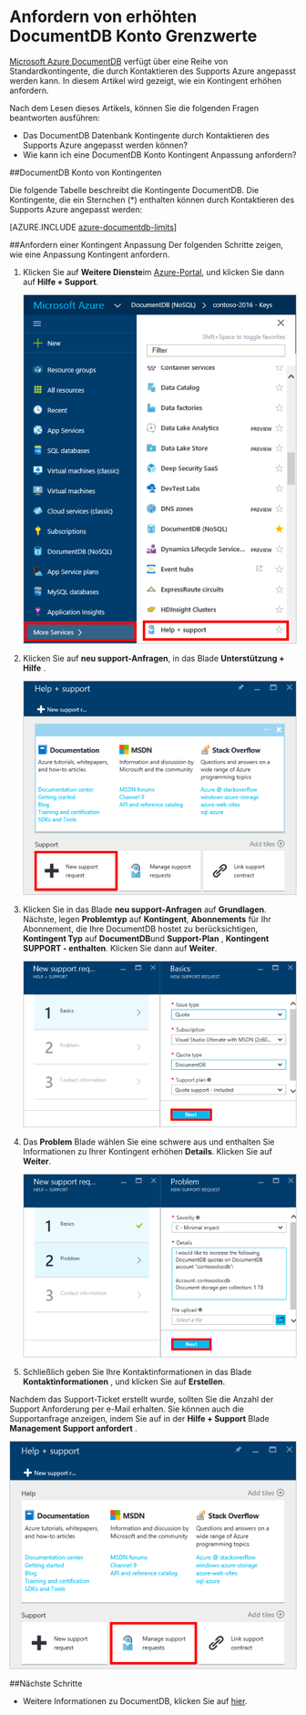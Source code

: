 <properties
    pageTitle="Anforderung größerer DocumentDB Konto Kontingente | Microsoft Azure"
    description="Erfahren Sie, wie eine Anpassung auf DocumentDB Datenbank Kontingente wie Speicherung von Dokumenten und Durchsatz pro Websitesammlung anfordern."
    services="documentdb"
    authors="AndrewHoh"
    manager="jhubbard"
    editor="monicar"
    documentationCenter=""/>

<tags
    ms.service="documentdb"
    ms.workload="data-services"
    ms.tgt_pltfrm="na"
    ms.devlang="na"
    ms.topic="article"
    ms.date="08/25/2016"
    ms.author="anhoh"/>

# <a name="request-increased-documentdb-account-limits"></a>Anfordern von erhöhten DocumentDB Konto Grenzwerte

[Microsoft Azure DocumentDB](https://azure.microsoft.com/services/documentdb/) verfügt über eine Reihe von Standardkontingente, die durch Kontaktieren des Supports Azure angepasst werden kann.  In diesem Artikel wird gezeigt, wie ein Kontingent erhöhen anfordern.

Nach dem Lesen dieses Artikels, können Sie die folgenden Fragen beantworten ausführen:  

-   Das DocumentDB Datenbank Kontingente durch Kontaktieren des Supports Azure angepasst werden können?
-   Wie kann ich eine DocumentDB Konto Kontingent Anpassung anfordern?

##<a id="Quotas"></a>DocumentDB Konto von Kontingenten

Die folgende Tabelle beschreibt die Kontingente DocumentDB. Die Kontingente, die ein Sternchen (*) enthalten können durch Kontaktieren des Supports Azure angepasst werden:

[AZURE.INCLUDE [azure-documentdb-limits](../../includes/azure-documentdb-limits.md)]


##<a id="RequestQuotaIncrease"></a>Anfordern einer Kontingent Anpassung
Der folgenden Schritte zeigen, wie eine Anpassung Kontingent anfordern.

1. Klicken Sie auf **Weitere Dienste**im [Azure-Portal](https://portal.azure.com), und klicken Sie dann auf **Hilfe + Support**.

    ![Screenshot zum Starten von Hilfe und support](media/documentdb-increase-limits/helpsupport.png)

2. Klicken Sie auf **neu support-Anfragen**, in das Blade **Unterstützung + Hilfe** .

    ![Screenshot einer Support-Ticket erstellen](media/documentdb-increase-limits/getsupport.png)

3. Klicken Sie in das Blade **neu support-Anfragen** auf **Grundlagen**. Nächste, legen **Problemtyp** auf **Kontingent**, **Abonnements** für Ihr Abonnement, die Ihre DocumentDB hostet zu berücksichtigen, **Kontingent Typ** auf **DocumentDB**und **Support-Plan** , **Kontingent SUPPORT - enthalten**. Klicken Sie dann auf **Weiter**.

    ![Screenshot der Anfrage-Tickettyp support](media/documentdb-increase-limits/supportrequest1.png)

4. Das **Problem** Blade wählen Sie eine schwere aus und enthalten Sie Informationen zu Ihrer Kontingent erhöhen **Details**. Klicken Sie auf **Weiter**.

    ![Screenshot der Support Ticket Abonnement Datumsauswahl](media/documentdb-increase-limits/supportrequest2.png)

5. Schließlich geben Sie Ihre Kontaktinformationen in das Blade **Kontaktinformationen** , und klicken Sie auf **Erstellen**.

Nachdem das Support-Ticket erstellt wurde, sollten Sie die Anzahl der Support Anforderung per e-Mail erhalten.  Sie können auch die Supportanfrage anzeigen, indem Sie auf in der **Hilfe + Support** Blade **Management Support anfordert** .

![Screenshot der Unterstützung anfordert blade](media/documentdb-increase-limits/supportrequest4.png)


##<a name="NextSteps"></a>Nächste Schritte
- Weitere Informationen zu DocumentDB, klicken Sie auf [hier](http://azure.com/docdb).
